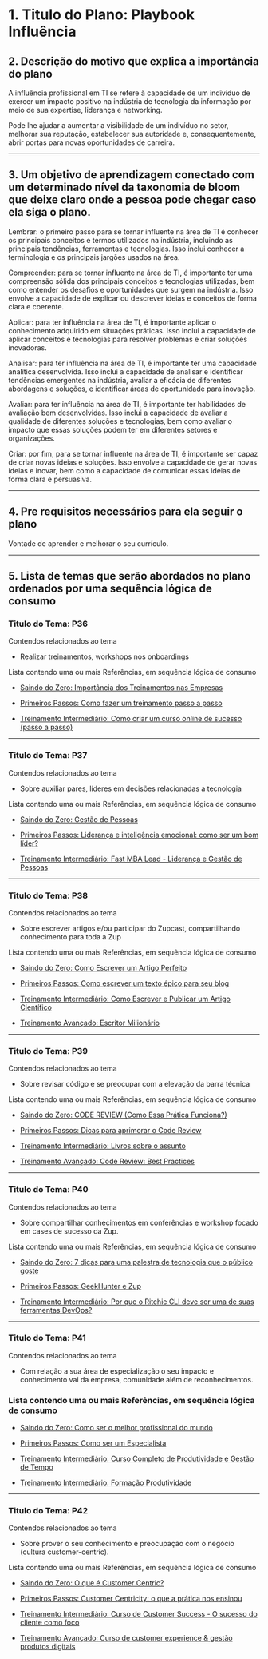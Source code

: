 # 1. Titulo do Plano: Playbook Influência

## 2. Descrição do motivo que explica a importância do plano

A influência profissional em TI se refere à capacidade de um indivíduo de exercer um impacto positivo na indústria de tecnologia da informação por meio de sua expertise, liderança e networking.

Pode lhe ajudar a aumentar a visibilidade de um indivíduo no setor, melhorar sua reputação, estabelecer sua autoridade e, consequentemente, abrir portas para novas oportunidades de carreira.

---

## 3. Um objetivo de aprendizagem conectado com um determinado nível da taxonomia de bloom que deixe claro onde a pessoa pode chegar caso ela siga o plano.

Lembrar: o primeiro passo para se tornar influente na área de TI é conhecer os principais conceitos e termos utilizados na indústria, incluindo as principais tendências, ferramentas e tecnologias. Isso inclui conhecer a terminologia e os principais jargões usados na área.

Compreender: para se tornar influente na área de TI, é importante ter uma compreensão sólida dos principais conceitos e tecnologias utilizadas, bem como entender os desafios e oportunidades que surgem na indústria. Isso envolve a capacidade de explicar ou descrever ideias e conceitos de forma clara e coerente.

Aplicar: para ter influência na área de TI, é importante aplicar o conhecimento adquirido em situações práticas. Isso inclui a capacidade de aplicar conceitos e tecnologias para resolver problemas e criar soluções inovadoras.

Analisar: para ter influência na área de TI, é importante ter uma capacidade analítica desenvolvida. Isso inclui a capacidade de analisar e identificar tendências emergentes na indústria, avaliar a eficácia de diferentes abordagens e soluções, e identificar áreas de oportunidade para inovação.

Avaliar: para ter influência na área de TI, é importante ter habilidades de avaliação bem desenvolvidas. Isso inclui a capacidade de avaliar a qualidade de diferentes soluções e tecnologias, bem como avaliar o impacto que essas soluções podem ter em diferentes setores e organizações.

Criar: por fim, para se tornar influente na área de TI, é importante ser capaz de criar novas ideias e soluções. Isso envolve a capacidade de gerar novas ideias e inovar, bem como a capacidade de comunicar essas ideias de forma clara e persuasiva.

---

## 4. Pre requisitos necessários para ela seguir o plano

Vontade de aprender e melhorar o seu currículo.

---

## 5. Lista de temas que serão abordados no plano ordenados por uma sequência lógica de consumo

### Titulo do Tema: P36

Contendos relacionados ao tema

- Realizar treinamentos, workshops nos onboardings

Lista contendo uma ou mais Referências, em sequência lógica de consumo

- [Saindo do Zero: Importância dos Treinamentos nas Empresas](https://www.youtube.com/watch?v=-zZIuuyOfQ4)

- [Primeiros Passos: Como fazer um treinamento passo a passo](https://www.youtube.com/watch?v=MwtCBicbV8Y)

- [Treinamento Intermediário: Como criar um curso online de sucesso (passo a passo)](https://www.udemy.com/course/como-criar-um-curso-online/)

---

### Titulo do Tema: P37

Contendos relacionados ao tema

- Sobre auxiliar pares, líderes em decisões relacionadas a tecnologia

Lista contendo uma ou mais Referências, em sequência lógica de consumo

- [Saindo do Zero: Gestão de Pessoas](https://www.youtube.com/watch?v=923F4HxB6u4)

- [Primeiros Passos: Liderança e inteligência emocional: como ser um bom líder?](https://www.youtube.com/watch?v=Wu-sLNssOuk)

- [Treinamento Intermediário: Fast MBA Lead - Liderança e Gestão de Pessoas](https://www.udemy.com/course/fast-mba-lead/)

---

### Titulo do Tema: P38

Contendos relacionados ao tema

- Sobre escrever artigos e/ou participar do Zupcast, compartilhando conhecimento para toda a Zup

Lista contendo uma ou mais Referências, em sequência lógica de consumo

- [Saindo do Zero: Como Escrever um Artigo Perfeito](https://viverdeblog.com/como-escrever-um-artigo/)

- [Primeiros Passos: Como escrever um texto épico para seu blog](https://www.udemy.com/course/como-criar-artigos-de-alta-qualidade-para-seu-blog/)

- [Treinamento Intermediário: Como Escrever e Publicar um Artigo Científico](https://www.udemy.com/course/como-escrever-e-publicar-um-artigo-cientifico/)

- [Treinamento Avançado: Escritor Milionário](https://viverdeblog.com/escritor-milionario/lp2/)

---

### Titulo do Tema: P39

Contendos relacionados ao tema

- Sobre revisar código e se preocupar com a elevação da barra técnica

Lista contendo uma ou mais Referências, em sequência lógica de consumo

- [Saindo do Zero: CODE REVIEW (Como Essa Prática Funciona?)](https://www.youtube.com/watch?v=_7W9pqWPyfc)

- [Primeiros Passos: Dicas para aprimorar o Code Review](https://codejourney.com.br/dicas-para-aprimorar-o-code-review/)

- [Treinamento Intermediário: Livros sobre o assunto](https://amzn.to/3lCmECq)

- [Treinamento Avançado: Code Review: Best Practices](https://www.pluralsight.com/courses/code-review-best-practices)

---

### Titulo do Tema: P40

Contendos relacionados ao tema

- Sobre compartilhar conhecimentos em conferências e workshop focado em cases de sucesso da Zup.

Lista contendo uma ou mais Referências, em sequência lógica de consumo

- [Saindo do Zero: 7 dicas para uma palestra de tecnologia que o público goste](https://www.zup.com.br/blog/palestra-de-tecnologia)

- [Primeiros Passos: GeekHunter e Zup](https://www.youtube.com/watch?v=UQMB4losttc)

- [Treinamento Intermediário: Por que o Ritchie CLI deve ser uma de suas ferramentas DevOps?](https://www.youtube.com/watch?v=JMuro7UDh-E&list=PLkX9oUrQ1ev5foSmRsAlpOB-8ErvXOMaq&index=51)

---

### Titulo do Tema: P41

Contendos relacionados ao tema

- Com relação a sua área de especialização o seu impacto e conhecimento vai da empresa, comunidade além de reconhecimentos.

### Lista contendo uma ou mais Referências, em sequência lógica de consumo

- [Saindo do Zero: Como ser o melhor profissional do mundo](https://www.youtube.com/watch?v=ypt0YZKqwo8)

- [Primeiros Passos: Como ser um Especialista](https://www.youtube.com/watch?v=OG1udIg8S9U)

- [Treinamento Intermediário: Curso Completo de Produtividade e Gestão de Tempo](https://www.udemy.com/course/curso-produtividade/)

- [Treinamento Intermediário: Formação Produtividade](https://www.alura.com.br/formacao-produtividade)

---

### Titulo do Tema: P42

Contendos relacionados ao tema

- Sobre prover o seu conhecimento e preocupação com o negócio (cultura customer-centric).

Lista contendo uma ou mais Referências, em sequência lógica de consumo

- [Saindo do Zero: O que é Customer Centric?](https://www.youtube.com/watch?v=JueoGtX7I5Q)

- [Primeiros Passos: Customer Centricity: o que a prática nos ensinou](https://www.youtube.com/watch?v=7PbFQ4SUYVk)

- [Treinamento Intermediário: Curso de Customer Success - O sucesso do cliente como foco](https://www.udemy.com/course/curso-de-customer-success-o-sucesso-do-cliente-como-foco/)

- [Treinamento Avançado: Curso de customer experience & gestão produtos digitais](https://www.lemonadeschool.com.br/customer-experience-curso)

